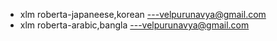 * xlm roberta-japaneese,korean ---velpurunavya@gmail.com
* xlm roberta-arabic,bangla ---velpurunavya@gmail.com
